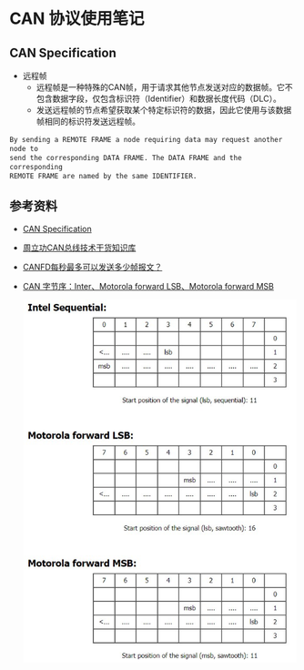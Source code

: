 # CAN 协议使用笔记

## CAN Specification

- 远程帧
  - 远程帧是一种特殊的CAN帧，用于请求其他节点发送对应的数据帧。它不包含数据字段，仅包含标识符（Identifier）和数据长度代码（DLC）。
  - 发送远程帧的节点希望获取某个特定标识符的数据，因此它使用与该数据帧相同的标识符发送远程帧。

```text
By sending a REMOTE FRAME a node requiring data may request another node to
send the corresponding DATA FRAME. The DATA FRAME and the corresponding
REMOTE FRAME are named by the same IDENTIFIER.
```

## 参考资料

- [CAN Specification][4]

- [周立功CAN总线技术干货知识库][3]

- [CANFD每秒最多可以发送多少帧报文？][2]

- [CAN 字节序：Inter、Motorola forward LSB、Motorola forward MSB][1]

  ![can_byte_order](./images/can_byte_order.jpg)

  [1]: https://www.race-technology.com/wiki/index.php/CANInterface/ByteOrdering
  [2]: https://mp.weixin.qq.com/s/VwFUit2CY8SFY9Xo5Vll8Q
  [3]: https://mp.weixin.qq.com/s/aM8hdcnOqvHBwE2ZxOOttg
  [4]: http://esd.cs.ucr.edu/webres/can20.pdf
